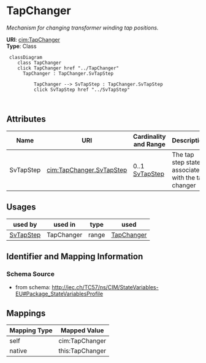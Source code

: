 # TapChanger


_Mechanism for changing transformer winding tap positions._





**URI**: [cim:TapChanger](http://iec.ch/TC57/CIM100#TapChanger)<br />
**Type**: Class




```mermaid
 classDiagram
    class TapChanger
    click TapChanger href "../TapChanger"
      TapChanger : TapChanger.SvTapStep
        
          TapChanger --> SvTapStep : TapChanger.SvTapStep
          click SvTapStep href "../SvTapStep"
        
      
```




<!-- no inheritance hierarchy -->


## Attributes


| Name | URI | Cardinality and Range | Description | Inheritance |
| ---  | --- | --- | --- | --- |
| SvTapStep | [cim:TapChanger.SvTapStep](http://iec.ch/TC57/CIM100#TapChanger.SvTapStep) | 0..1 <br />  [SvTapStep](SvTapStep.md)  | The tap step state associated with the tap changer | direct |





## Usages

| used by | used in | type | used |
| ---  | --- | --- | --- |
| [SvTapStep](SvTapStep.md) | TapChanger | range | [TapChanger](TapChanger.md) |






## Identifier and Mapping Information







### Schema Source


* from schema: http://iec.ch/TC57/ns/CIM/StateVariables-EU#Package_StateVariablesProfile





## Mappings

| Mapping Type | Mapped Value |
| ---  | ---  |
| self | cim:TapChanger |
| native | this:TapChanger |




